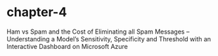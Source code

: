 # chapter-4
Ham vs Spam and the Cost of Eliminating all Spam Messages – Understanding a Model’s Sensitivity, Specificity and Threshold with an Interactive Dashboard on Microsoft Azure

